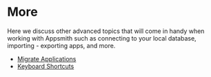 # More

Here we discuss other advanced topics that will come in handy when working with Appsmith such as connecting to your local database, importing - exporting apps, and more.


* [Migrate Applications](backup-restore.md)
* [Keyboard Shortcuts](keyboard-shortcuts.md)

